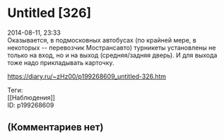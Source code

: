 Untitled [326]
==============

  
2014-08-11, 23:33  
 Оказывается, в подмосковных автобусах (по крайней мере, в некоторых -- перевозчик Мострансавто) турникеты установлены не только на вход, но и на выход (средняя/задняя дверь). И для выхода тоже надо прикладывать карточку.   
  
<https://diary.ru/~zHz00/p199268609_untitled-326.htm>  
  
Теги:  
[[Наблюдения]]  
ID: p199268609  


(Комментариев нет)
------------------
